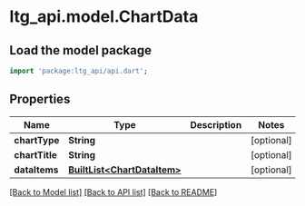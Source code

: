 # ltg_api.model.ChartData

## Load the model package
```dart
import 'package:ltg_api/api.dart';
```

## Properties
Name | Type | Description | Notes
------------ | ------------- | ------------- | -------------
**chartType** | **String** |  | [optional] 
**chartTitle** | **String** |  | [optional] 
**dataItems** | [**BuiltList&lt;ChartDataItem&gt;**](ChartDataItem.md) |  | [optional] 

[[Back to Model list]](../README.md#documentation-for-models) [[Back to API list]](../README.md#documentation-for-api-endpoints) [[Back to README]](../README.md)


